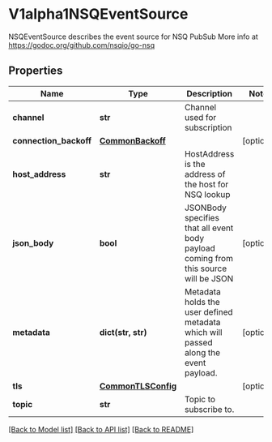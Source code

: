 # V1alpha1NSQEventSource

NSQEventSource describes the event source for NSQ PubSub More info at https://godoc.org/github.com/nsqio/go-nsq
## Properties
Name | Type | Description | Notes
------------ | ------------- | ------------- | -------------
**channel** | **str** | Channel used for subscription | 
**connection_backoff** | [**CommonBackoff**](CommonBackoff.md) |  | [optional] 
**host_address** | **str** | HostAddress is the address of the host for NSQ lookup | 
**json_body** | **bool** | JSONBody specifies that all event body payload coming from this source will be JSON | [optional] 
**metadata** | **dict(str, str)** | Metadata holds the user defined metadata which will passed along the event payload. | [optional] 
**tls** | [**CommonTLSConfig**](CommonTLSConfig.md) |  | [optional] 
**topic** | **str** | Topic to subscribe to. | 

[[Back to Model list]](../README.md#documentation-for-models) [[Back to API list]](../README.md#documentation-for-api-endpoints) [[Back to README]](../README.md)


